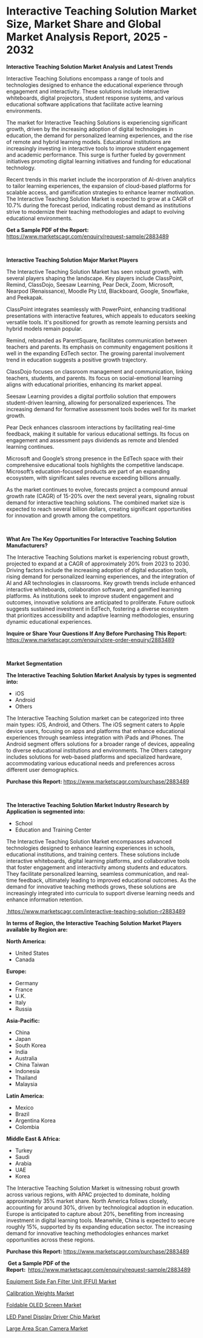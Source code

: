 <p><h1>Interactive Teaching Solution Market Size, Market Share and Global Market Analysis Report, 2025 - 2032</h1></p><p><strong>Interactive Teaching Solution Market Analysis and Latest Trends</strong></p>
<p><p>Interactive Teaching Solutions encompass a range of tools and technologies designed to enhance the educational experience through engagement and interactivity. These solutions include interactive whiteboards, digital projectors, student response systems, and various educational software applications that facilitate active learning environments.</p><p>The market for Interactive Teaching Solutions is experiencing significant growth, driven by the increasing adoption of digital technologies in education, the demand for personalized learning experiences, and the rise of remote and hybrid learning models. Educational institutions are increasingly investing in interactive tools to improve student engagement and academic performance. This surge is further fueled by government initiatives promoting digital learning initiatives and funding for educational technology.</p><p>Recent trends in this market include the incorporation of AI-driven analytics to tailor learning experiences, the expansion of cloud-based platforms for scalable access, and gamification strategies to enhance learner motivation. The Interactive Teaching Solution Market is expected to grow at a CAGR of 10.7% during the forecast period, indicating robust demand as institutions strive to modernize their teaching methodologies and adapt to evolving educational environments.</p></p>
<p><strong>Get a Sample PDF of the Report:&nbsp;</strong> <a href="https://www.marketscagr.com/enquiry/request-sample/2883489?utm_campaign=1868&utm_medium=2&utm_source=Github&utm_content=ia&utm_term=13032025&utm_id=interactive-teaching-solution">https://www.marketscagr.com/enquiry/request-sample/2883489</a></p>
<p>&nbsp;</p>
<p><strong>Interactive Teaching Solution Major Market Players</strong></p>
<p><p>The Interactive Teaching Solution Market has seen robust growth, with several players shaping the landscape. Key players include ClassPoint, Remind, ClassDojo, Seesaw Learning, Pear Deck, Zoom, Microsoft, Nearpod (Renaissance), Moodle Pty Ltd, Blackboard, Google, Snowflake, and Peekapak.</p><p>ClassPoint integrates seamlessly with PowerPoint, enhancing traditional presentations with interactive features, which appeals to educators seeking versatile tools. It's positioned for growth as remote learning persists and hybrid models remain popular.</p><p>Remind, rebranded as ParentSquare, facilitates communication between teachers and parents. Its emphasis on community engagement positions it well in the expanding EdTech sector. The growing parental involvement trend in education suggests a positive growth trajectory.</p><p>ClassDojo focuses on classroom management and communication, linking teachers, students, and parents. Its focus on social-emotional learning aligns with educational priorities, enhancing its market appeal.</p><p>Seesaw Learning provides a digital portfolio solution that empowers student-driven learning, allowing for personalized experiences. The increasing demand for formative assessment tools bodes well for its market growth.</p><p>Pear Deck enhances classroom interactions by facilitating real-time feedback, making it suitable for various educational settings. Its focus on engagement and assessment pays dividends as remote and blended learning continues.</p><p>Microsoft and Google’s strong presence in the EdTech space with their comprehensive educational tools highlights the competitive landscape. Microsoft’s education-focused products are part of an expanding ecosystem, with significant sales revenue exceeding billions annually.</p><p>As the market continues to evolve, forecasts project a compound annual growth rate (CAGR) of 15-20% over the next several years, signaling robust demand for interactive teaching solutions. The combined market size is expected to reach several billion dollars, creating significant opportunities for innovation and growth among the competitors.</p></p>
<p>&nbsp;</p>
<p><strong>What Are The Key Opportunities For Interactive Teaching Solution Manufacturers?</strong></p>
<p><p>The Interactive Teaching Solutions market is experiencing robust growth, projected to expand at a CAGR of approximately 20% from 2023 to 2030. Driving factors include the increasing adoption of digital education tools, rising demand for personalized learning experiences, and the integration of AI and AR technologies in classrooms. Key growth trends include enhanced interactive whiteboards, collaboration software, and gamified learning platforms. As institutions seek to improve student engagement and outcomes, innovative solutions are anticipated to proliferate. Future outlook suggests sustained investment in EdTech, fostering a diverse ecosystem that prioritizes accessibility and adaptive learning methodologies, ensuring dynamic educational experiences.</p></p>
<p><strong>Inquire or Share Your Questions If Any Before Purchasing This Report:</strong> <a href="https://www.marketscagr.com/enquiry/pre-order-enquiry/2883489?utm_campaign=1868&utm_medium=2&utm_source=Github&utm_content=ia&utm_term=13032025&utm_id=interactive-teaching-solution">https://www.marketscagr.com/enquiry/pre-order-enquiry/2883489</a></p>
<p>&nbsp;</p>
<p><strong>Market Segmentation</strong></p>
<p><strong>The Interactive Teaching Solution Market Analysis by types is segmented into:</strong></p>
<p><ul><li>iOS</li><li>Android</li><li>Others</li></ul></p>
<p><p>The Interactive Teaching Solution market can be categorized into three main types: iOS, Android, and Others. The iOS segment caters to Apple device users, focusing on apps and platforms that enhance educational experiences through seamless integration with iPads and iPhones. The Android segment offers solutions for a broader range of devices, appealing to diverse educational institutions and environments. The Others category includes solutions for web-based platforms and specialized hardware, accommodating various educational needs and preferences across different user demographics.</p></p>
<p><strong>Purchase this Report:&nbsp;</strong><a href="https://www.marketscagr.com/purchase/2883489?utm_campaign=1868&utm_medium=2&utm_source=Github&utm_content=ia&utm_term=13032025&utm_id=interactive-teaching-solution">https://www.marketscagr.com/purchase/2883489</a></p>
<p>&nbsp;</p>
<p><strong>The Interactive Teaching Solution Market Industry Research by Application is segmented into:</strong></p>
<p><ul><li>School</li><li>Education and Training Center</li></ul></p>
<p><p>The Interactive Teaching Solution Market encompasses advanced technologies designed to enhance learning experiences in schools, educational institutions, and training centers. These solutions include interactive whiteboards, digital learning platforms, and collaborative tools that foster engagement and interactivity among students and educators. They facilitate personalized learning, seamless communication, and real-time feedback, ultimately leading to improved educational outcomes. As the demand for innovative teaching methods grows, these solutions are increasingly integrated into curricula to support diverse learning needs and enhance information retention.</p></p>
<p><a href="https://www.marketscagr.com/interactive-teaching-solution-r2883489?utm_campaign=1868&utm_medium=2&utm_source=Github&utm_content=ia&utm_term=13032025&utm_id=interactive-teaching-solution">&nbsp;https://www.marketscagr.com/interactive-teaching-solution-r2883489</a></p>
<p><strong>In terms of Region, the Interactive Teaching Solution Market Players available by Region are:</strong></p>
<p>
    <p> <strong> North America: </strong>
        <ul>
            <li>United States</li>
            <li>Canada</li>
        </ul>
        </p> 
    <p> <strong> Europe: </strong>
        <ul>
            <li>Germany</li>
            <li>France</li>
            <li>U.K.</li>
            <li>Italy</li>
            <li>Russia</li>
        </ul>
        </p> 
    <p> <strong> Asia-Pacific: </strong>
        <ul>
            <li>China</li>
            <li>Japan</li>
            <li>South Korea</li>
            <li>India</li>
            <li>Australia</li>
            <li>China Taiwan</li>
            <li>Indonesia</li>
            <li>Thailand</li>
            <li>Malaysia</li>
        </ul>
        </p> 
    <p> <strong> Latin America: </strong>
        <ul>
            <li>Mexico</li>
            <li>Brazil</li>
            <li>Argentina Korea</li>
            <li>Colombia</li>
        </ul>
        </p> 
    <p> <strong> Middle East & Africa: </strong>
        <ul>
            <li>Turkey</li>
            <li>Saudi</li>
            <li>Arabia</li>
            <li>UAE</li>
            <li>Korea</li>
        </ul>
    </p>
    </p>
<p><p>The Interactive Teaching Solution Market is witnessing robust growth across various regions, with APAC projected to dominate, holding approximately 35% market share. North America follows closely, accounting for around 30%, driven by technological adoption in education. Europe is anticipated to capture about 20%, benefiting from increasing investment in digital learning tools. Meanwhile, China is expected to secure roughly 15%, supported by its expanding education sector. The increasing demand for innovative teaching methodologies enhances market opportunities across these regions.</p></p>
<p><strong>Purchase this Report: </strong><a href="https://www.marketscagr.com/purchase/2883489?utm_campaign=1868&utm_medium=2&utm_source=Github&utm_content=ia&utm_term=13032025&utm_id=interactive-teaching-solution">https://www.marketscagr.com/purchase/2883489</a></p>
<p>&nbsp;<strong>Get a Sample PDF of the Report:&nbsp;&nbsp;</strong><a href="https://www.marketscagr.com/enquiry/request-sample/2883489?utm_campaign=1868&utm_medium=2&utm_source=Github&utm_content=ia&utm_term=13032025&utm_id=interactive-teaching-solution">https://www.marketscagr.com/enquiry/request-sample/2883489</a></p>
<p><strong></strong></p>
<p><p><a href="https://github.com/dagnewopus/Market-Research-Report-List-1/blob/main/equipment-side-fan-filter-unit-ffu-market.md?utm_campaign=1868&utm_medium=2&utm_source=Github&utm_content=ia&utm_term=13032025&utm_id=interactive-teaching-solution">Equipment Side Fan Filter Unit (FFU) Market</a></p><p><a href="https://github.com/nyanikumchu/Market-Research-Report-List-1/blob/main/calibration-weights-market.md?utm_campaign=1868&utm_medium=2&utm_source=Github&utm_content=ia&utm_term=13032025&utm_id=interactive-teaching-solution">Calibration Weights Market</a></p><p><a href="https://github.com/suebabuhai/Market-Research-Report-List-1/blob/main/foldable-oled-screen-market.md?utm_campaign=1868&utm_medium=2&utm_source=Github&utm_content=ia&utm_term=13032025&utm_id=interactive-teaching-solution">Foldable OLED Screen Market</a></p><p><a href="https://github.com/RickHolmes3/Market-Research-Report-List-7/blob/main/led-panel-display-driver-chip-market.md?utm_campaign=1868&utm_medium=2&utm_source=Github&utm_content=ia&utm_term=13032025&utm_id=interactive-teaching-solution">LED Panel Display Driver Chip Market</a></p><p><a href="https://github.com/Krish2023na/Market-Research-Report-List-7/blob/main/large-area-scan-camera-market.md?utm_campaign=1868&utm_medium=2&utm_source=Github&utm_content=ia&utm_term=13032025&utm_id=interactive-teaching-solution">Large Area Scan Camera Market</a></p></p>
